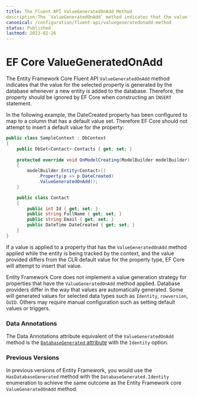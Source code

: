 ```yaml
---
title: The Fluent API ValueGeneratedOnAdd Method
description:The `ValueGeneratedOnAdd` method indicates that the value for the selected property is generated by the database whenever a new entity is added to the database.
canonical: /configuration/fluent-api/valuegeneratedonadd-method
status: Published
lastmod: 2023-02-26
---
```


# EF Core ValueGeneratedOnAdd

The Entity Framework Core Fluent API `ValueGeneratedOnAdd` method indicates that the value for the selected property is generated by the database whenever a new entity is added to the database. Therefore, the property should be ignored by EF Core when constructing an `INSERT` statement. 

In the following example, the DateCreated property has been configured to map to a column that has a default value set. Therefore EF Core should not attempt to insert a default value for the property:

```csharp
public class SampleContext : DbContext
{
    public DbSet<Contact> Contacts { get; set; }
    
    protected override void OnModelCreating(ModelBuilder modelBuilder)
    {
        modelBuilder.Entity<Contact>()
            .Property(p => p.DateCreated)
            .ValueGeneratedOnAdd();
    } 

    public class Contact
    {
        public int Id { get; set; }
        public string FullName { get; set; }
        public string Email { get; set; } 
        public DateTime DateCreated { get; set; }
    }
}
``` 
If a value is applied to a property that has the `ValueGeneratedOnAdd` method applied while the entity is being tracked by the context, and the value provided differs from the CLR default value for the property type, EF Core will attempt to insert that value.

Entity Framework Core does not implement a value generation strategy for properties that have the `ValueGeneratedOnAdd` method applied. Database providers differ in the way that values are automatically generated. Some will generated values for selected data types such as `Identity`, `rowversion`, `GUID`. Others may require manual configuration such as setting default values or triggers. 


### Data Annotations

The Data Annotations attribute equivalent of the `ValueGeneratedOnAdd` method is the [`DatabaseGenerated` attribute](/configuration/data-annotation-attributes/databasegenerated-attribute) with the `Identity` option.

### Previous Versions
In previous versions of Entity Framework, you would use the `HasDatabaseGenerated` method with the `DatabaseGenerated.Identity` enumeration to achieve the same outcome as the Entity Framework core `ValueGeneratedOnAdd` method.
